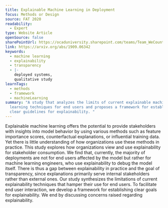```yaml
---
title: Explainable Machine Learning in Deployment
focus: Methods or Design
source: FAT 2020
readability:
  - Expert
type: Website Article
openSource: false
sharePointUrl: https://ocaduniversity.sharepoint.com/teams/Team_WeCount/Shared%20Documents/Resources%20and%20Tools/Literature%20(curated)/Explainable%20Machine%20Learning%20in%20Deployment.pdf
link: https://arxiv.org/abs/1909.06342
keywords:
  - machine learning
  - explainability
  - transparency
  - |-
    deployed systems,
    qualitative study
learnTags:
  - methods
  - framework
  - machineLearning
summary: "A study that analyzes the limits of current explainable machine
  learning techniques for end users and proposes a framework for establishing
  clear guidelines for explainability. "
---
```

Explainable machine learning offers the potential to provide stakeholders with insights into model behavior by using various methods such as feature importance scores, counterfactual explanations, or influential training data. Yet there is little understanding of how organizations use these methods in practice. This study explores how organizations view and use explainability for stakeholder consumption. We find that, currently, the majority of deployments are not for end users affected by the model but rather for machine learning engineers, who use explainability to debug the model itself. There is thus a gap between explainability in practice and the goal of transparency, since explanations primarily serve internal stakeholders rather than external ones. Our study synthesizes the limitations of current explainability techniques that hamper their
use for end users. To facilitate end user interaction, we develop a framework for establishing clear goals for explainability. We end by discussing concerns raised regarding explainability.
